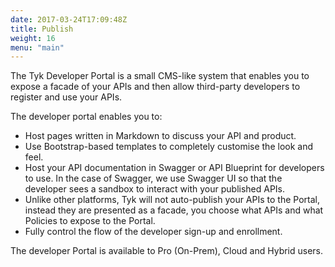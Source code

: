 ```yaml
---
date: 2017-03-24T17:09:48Z
title: Publish
weight: 16
menu: "main"
---
```


The Tyk Developer Portal is a small CMS-like system that enables you to expose a facade of your APIs and then allow third-party developers to register and use your APIs.

The developer portal enables you to:

*   Host pages written in Markdown to discuss your API and product.
*   Use Bootstrap-based templates to completely customise the look and feel.
*   Host your API documentation in Swagger or API Blueprint for developers to use. In the case of Swagger, we use Swagger UI so that the developer sees a sandbox to interact with your published APIs.
*   Unlike other platforms, Tyk will not auto-publish your APIs to the Portal, instead they are presented as a facade, you choose what APIs and what Policies to expose to the Portal.
*   Fully control the flow of the developer sign-up and enrollment.

The developer Portal is available to Pro (On-Prem), Cloud and Hybrid users.


